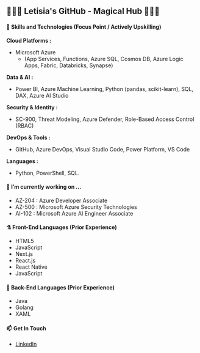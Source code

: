 ## 👩🏽‍🔬 Letisia's GitHub - Magical Hub 🧙🏽‍♀️

#### 🧪 Skills and Technologies (Focus Point / Actively Upskilling)

**Cloud Platforms :**  
- Microsoft Azure
  - (App Services, Functions, Azure SQL, Cosmos DB, Azure Logic Apps, Fabric, Databricks, Synapse)

**Data & AI :**  
- Power BI, Azure Machine Learning, Python (pandas, scikit-learn), SQL, DAX, Azure AI Studio

**Security & Identity :**  
- SC-900, Threat Modeling, Azure Defender, Role-Based Access Control (RBAC)

**DevOps & Tools :**  
- GitHub, Azure DevOps, Visual Studio Code, Power Platform, VS Code

**Languages :**  
- Python, PowerShell, SQL.

#### 🔭 I’m currently working on ...
- AZ-204 : Azure Developer Associate 
- AZ-500 : Microsoft Azure Security Technologies
- AI-102 : Microsoft Azure AI Engineer Associate

#### ⚗️ Front-End Languages (Prior Experience)

- HTML5
- JavaScript
- Next.js
- React.js
- React Native
- JavaScript

#### 🔬 Back-End Languages (Prior Experience)

- Java
- Golang
- XAML

#### 📫 Get In Touch

- <a href="https://www.linkedin.com/in/letisiapangataa/" target="_blank">LinkedIn</a>

<!--
**letisiapangataa/letisiapangataa** is a ✨ _special_ ✨ repository because its `README.md` (this file) appears on your GitHub profile.

Here are some ideas to get you started:

- 🔭 I’m currently working on ...
- 🌱 I’m currently learning ...
- 👯 I’m looking to collaborate on ...
- 🤔 I’m looking for help with ...
- 💬 Ask me about ...
- 📫 How to reach me: ...
- 😄 Pronouns: ...
- ⚡ Fun fact: ...
-->
